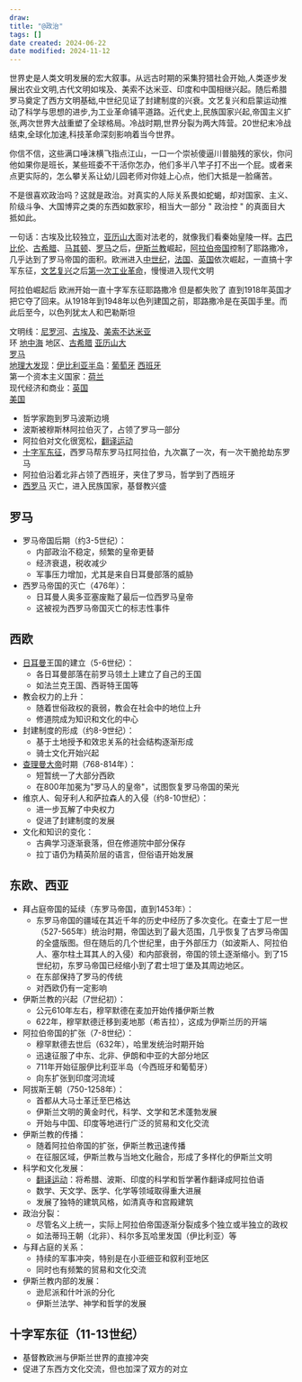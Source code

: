 ```yaml
---
draw:
title: "@政治"
tags: []
date created: 2024-06-22
date modified: 2024-11-12
---
```


世界史是人类文明发展的宏大叙事。从远古时期的采集狩猎社会开始,人类逐步发展出农业文明,古代文明如埃及、美索不达米亚、印度和中国相继兴起。随后希腊罗马奠定了西方文明基础,中世纪见证了封建制度的兴衰。文艺复兴和启蒙运动推动了科学与思想的进步,为工业革命铺平道路。近代史上,民族国家兴起,帝国主义扩张,两次世界大战重塑了全球格局。冷战时期,世界分裂为两大阵营。20世纪末冷战结束,全球化加速,科技革命深刻影响着当今世界。

你信不信，这些满口唾沫横飞指点江山，一口一个崇祯傻逼川普脑残的家伙，你问他如果你是班长，某些班委不干活你怎办，他们多半八竿子打不出一个屁。或者来点更实际的，怎么攀关系让幼儿园老师对你娃上心点，他们大抵是一脸痛苦。

不是很喜欢政治吗？这就是政治。对真实的人际关系畏如蛇蝎，却对国家、主义、阶级斗争、大国博弈之类的东西如数家珍，相当大一部分 " 政治控 " 的真面目大抵如此。

<!-- more -->

一句话：古埃及比较独立，[亚历山大](亚历山大.md)面对法老的，就像我们看秦始皇陵一样。[古巴比伦](古巴比伦.md)、[古希腊](古希腊.md)、[马其顿](马其顿.md)、[罗马](罗马.md)之后，[伊斯兰教](伊斯兰教.md)崛起，[阿拉伯帝国](阿拉伯帝国.md)控制了耶路撒冷，几乎达到了罗马帝国的面积。欧洲进入[中世纪](中世纪)，[法国](法国.md)、[英国](英国.md)依次崛起，一直搞十字军东征，[文艺复兴](文艺复兴.md)之后[第一次工业革命](第一次工业革命.md)，慢慢进入现代文明

阿拉伯崛起后 欧洲开始一直十字军东征耶路撒冷 但是都失败了 直到1918年英国才把它夺了回来。从1918年到1948年以色列建国之前，耶路撒冷是在英国手里。而此后至今，以色列犹太人和巴勒斯坦

文明线：[尼罗河](尼罗河)、[古埃及](古埃及.md)、[美索不达米亚](美索不达米亚.md)  
		环 [地中海](地中海.md) 地区、[古希腊](古希腊.md) [亚历山大](亚历山大.md)  
		[罗马](罗马.md)  
		[地理大发现](地理大发现.md)：[伊比利亚半岛](伊比利亚半岛.md)：[葡萄牙](葡萄牙.md) [西班牙](西班牙.md)  
		第一个资本主义国家：[荷兰](荷兰.md)  
		现代经济和商业：[英国](英国.md)  
		[美国](美国.md)

- 哲学家跑到罗马波斯边境  
- 波斯被穆斯林阿拉伯灭了，占领了罗马一部分  
- 阿拉伯对文化很宽松，[翻译运动](翻译运动.md)  
- [十字军东征](十字军东征)，西罗马帮东罗马扛阿拉伯，九次赢了一次，有一次干脆抢劫东罗马  
- 阿拉伯沿着北非占领了西班牙，夹住了罗马，哲学到了西班牙  
- [西罗马](西罗马) 灭亡，进入民族国家，基督教兴盛  

## 罗马

- 罗马帝国后期（约3-5世纪）：
    - 内部政治不稳定，频繁的皇帝更替
    - 经济衰退，税收减少
    - 军事压力增加，尤其是来自日耳曼部落的威胁
- 西罗马帝国的灭亡（476年）：
    - 日耳曼人奥多亚塞废黜了最后一位西罗马皇帝
    - 这被视为西罗马帝国灭亡的标志性事件

## 西欧

- [日耳曼](日耳曼.md)王国的建立（5-6世纪）：
    - 各日耳曼部落在前罗马领土上建立了自己的王国
    - 如法兰克王国、西哥特王国等
- 教会权力的上升：
    - 随着世俗政权的衰弱，教会在社会中的地位上升
    - 修道院成为知识和文化的中心
- 封建制度的形成（约8-9世纪）：
    - 基于土地授予和效忠关系的社会结构逐渐形成
    - 骑士文化开始兴起
- [查理曼大帝](查理曼大帝.md)时期（768-814年）：
    - 短暂统一了大部分西欧
    - 在800年加冕为"罗马人的皇帝"，试图恢复罗马帝国的荣光
- 维京人、匈牙利人和萨拉森人的入侵（约8-10世纪）：
    - 进一步瓦解了中央权力
    - 促进了封建制度的发展
- 文化和知识的变化：
    - 古典学习逐渐衰落，但在修道院中部分保存
    - 拉丁语仍为精英阶层的语言，但俗语开始发展

## 东欧、西亚

- 拜占庭帝国的延续（东罗马帝国，直到1453年）：
	- 东罗马帝国的疆域在其近千年的历史中经历了多次变化。在查士丁尼一世（527-565年）统治时期，帝国达到了最大范围，几乎恢复了古罗马帝国的全盛版图。但在随后的几个世纪里，由于外部压力（如波斯人、阿拉伯人、塞尔柱土耳其人的入侵）和内部衰弱，帝国的领土逐渐缩小。到了15世纪初，东罗马帝国已经缩小到了君士坦丁堡及其周边地区。
    - 在东部保持了罗马的传统
    - 对西欧仍有一定影响
- 伊斯兰教的兴起（7世纪初）：
    - 公元610年左右，穆罕默德在麦加开始传播伊斯兰教
    - 622年，穆罕默德迁移到麦地那（希吉拉），这成为伊斯兰历的开端
- 阿拉伯帝国的扩张（7-8世纪）：
    - 穆罕默德去世后（632年），哈里发统治时期开始
    - 迅速征服了中东、北非、伊朗和中亚的大部分地区
    - 711年开始征服伊比利亚半岛（今西班牙和葡萄牙）
    - 向东扩张到印度河流域
- 阿拔斯王朝（750-1258年）：
    - 首都从大马士革迁至巴格达
    - 伊斯兰文明的黄金时代，科学、文学和艺术蓬勃发展
    - 开始与中国、印度等地进行广泛的贸易和文化交流
- 伊斯兰教的传播：
    - 随着阿拉伯帝国的扩张，伊斯兰教迅速传播
    - 在征服区域，伊斯兰教与当地文化融合，形成了多样化的伊斯兰文明
- 科学和文化发展：
    - [翻译运动](翻译运动.md)：将希腊、波斯、印度的科学和哲学著作翻译成阿拉伯语
    - 数学、天文学、医学、化学等领域取得重大进展
    - 发展了独特的建筑风格，如清真寺和宫殿建筑
- 政治分裂：
    - 尽管名义上统一，实际上阿拉伯帝国逐渐分裂成多个独立或半独立的政权
    - 如法蒂玛王朝（北非）、科尔多瓦哈里发国（伊比利亚）等
- 与拜占庭的关系：
    - 持续的军事冲突，特别是在小亚细亚和叙利亚地区
    - 同时也有频繁的贸易和文化交流
- 伊斯兰教内部的发展：
    - 逊尼派和什叶派的分化
    - 伊斯兰法学、神学和哲学的发展

## 十字军东征（11-13世纪）

- 基督教欧洲与伊斯兰世界的直接冲突
- 促进了东西方文化交流，但也加深了双方的对立
